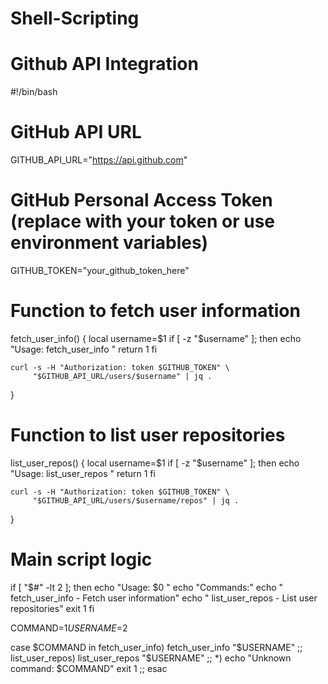 # Shell-Scripting
# Github API Integration

#!/bin/bash

# GitHub API URL
GITHUB_API_URL="https://api.github.com"

# GitHub Personal Access Token (replace with your token or use environment variables)
GITHUB_TOKEN="your_github_token_here"

# Function to fetch user information
fetch_user_info() {
    local username=$1
    if [ -z "$username" ]; then
        echo "Usage: fetch_user_info <username>"
        return 1
    fi

    curl -s -H "Authorization: token $GITHUB_TOKEN" \
         "$GITHUB_API_URL/users/$username" | jq .
}

# Function to list user repositories
list_user_repos() {
    local username=$1
    if [ -z "$username" ]; then
        echo "Usage: list_user_repos <username>"
        return 1
    fi

    curl -s -H "Authorization: token $GITHUB_TOKEN" \
         "$GITHUB_API_URL/users/$username/repos" | jq .
}

# Main script logic
if [ "$#" -lt 2 ]; then
    echo "Usage: $0 <command> <username>"
    echo "Commands:"
    echo "  fetch_user_info - Fetch user information"
    echo "  list_user_repos - List user repositories"
    exit 1
fi

COMMAND=$1
USERNAME=$2

case $COMMAND in
    fetch_user_info)
        fetch_user_info "$USERNAME"
        ;;
    list_user_repos)
        list_user_repos "$USERNAME"
        ;;
    *)
        echo "Unknown command: $COMMAND"
        exit 1
        ;;
esac
